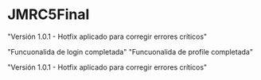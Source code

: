 # JMRC5Final


"Versión 1.0.1 - Hotfix aplicado para corregir errores críticos"

"Funcuonalida de login completada"
"Funcuonalida de profile completada"

"Versión 1.0.1 - Hotfix aplicado para corregir errores críticos"
